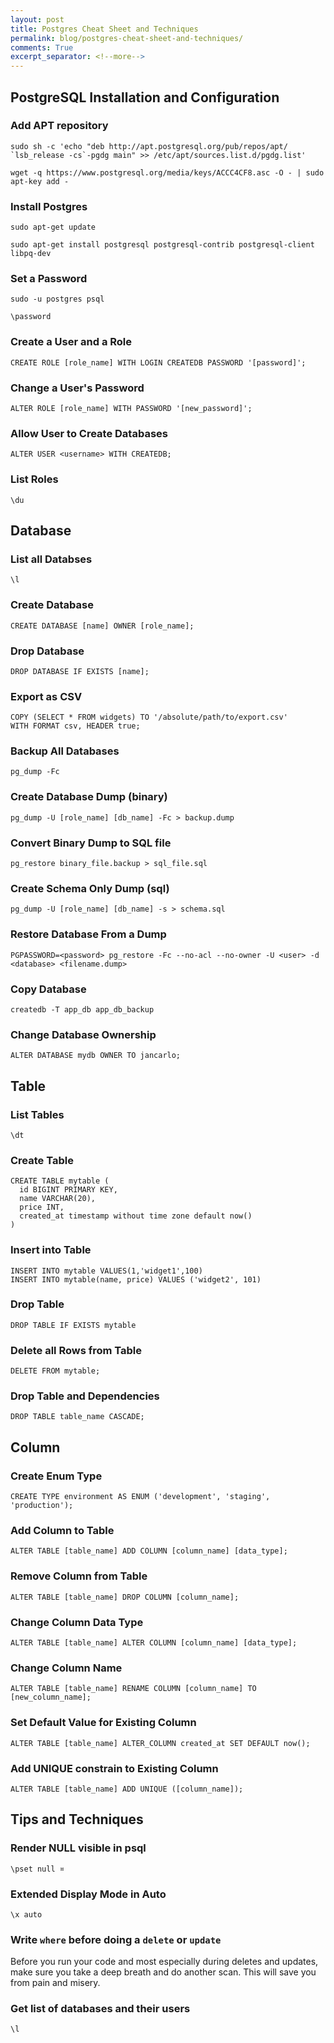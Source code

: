 ```yaml
---
layout: post
title: Postgres Cheat Sheet and Techniques
permalink: blog/postgres-cheat-sheet-and-techniques/
comments: True
excerpt_separator: <!--more-->
---
```


## PostgreSQL Installation and Configuration

### Add APT repository

```
sudo sh -c 'echo "deb http://apt.postgresql.org/pub/repos/apt/ `lsb_release -cs`-pgdg main" >> /etc/apt/sources.list.d/pgdg.list'

wget -q https://www.postgresql.org/media/keys/ACCC4CF8.asc -O - | sudo apt-key add -
```

### Install Postgres

```
sudo apt-get update

sudo apt-get install postgresql postgresql-contrib postgresql-client libpq-dev
```

### Set a Password

```
sudo -u postgres psql

\password
```

### Create a User and a Role

```
CREATE ROLE [role_name] WITH LOGIN CREATEDB PASSWORD '[password]';
```

### Change a User's Password

```
ALTER ROLE [role_name] WITH PASSWORD '[new_password]';
```

### Allow User to Create Databases

```
ALTER USER <username> WITH CREATEDB;
```

### List Roles

```
\du
```

## Database

### List all Databses

```
\l
```

### Create Database

```
CREATE DATABASE [name] OWNER [role_name];
```

### Drop Database

```
DROP DATABASE IF EXISTS [name];
```

### Export as CSV

```
COPY (SELECT * FROM widgets) TO '/absolute/path/to/export.csv'
WITH FORMAT csv, HEADER true;
```

### Backup All Databases

```
pg_dump -Fc
```

### Create Database Dump (binary)

```
pg_dump -U [role_name] [db_name] -Fc > backup.dump
```

### Convert Binary Dump to SQL file

```
pg_restore binary_file.backup > sql_file.sql
```

### Create Schema Only Dump (sql)

```
pg_dump -U [role_name] [db_name] -s > schema.sql
```

### Restore Database From a Dump

```
PGPASSWORD=<password> pg_restore -Fc --no-acl --no-owner -U <user> -d <database> <filename.dump>
```

### Copy Database

```
createdb -T app_db app_db_backup
```

### Change Database Ownership

```
ALTER DATABASE mydb OWNER TO jancarlo;
```

<!--more-->

## Table

### List Tables

```
\dt
```

### Create Table

```
CREATE TABLE mytable (
  id BIGINT PRIMARY KEY,
  name VARCHAR(20),
  price INT,
  created_at timestamp without time zone default now()
)
```

### Insert into Table

```
INSERT INTO mytable VALUES(1,'widget1',100)
INSERT INTO mytable(name, price) VALUES ('widget2', 101)
```

### Drop Table

```
DROP TABLE IF EXISTS mytable
```

### Delete all Rows from Table

```
DELETE FROM mytable;
```

### Drop Table and Dependencies

```
DROP TABLE table_name CASCADE;
```

## Column

### Create Enum Type

```
CREATE TYPE environment AS ENUM ('development', 'staging', 'production');
```

### Add Column to Table

```
ALTER TABLE [table_name] ADD COLUMN [column_name] [data_type];
```

### Remove Column from Table

```
ALTER TABLE [table_name] DROP COLUMN [column_name];
```

### Change Column Data Type

```
ALTER TABLE [table_name] ALTER COLUMN [column_name] [data_type];
```

### Change Column Name

```
ALTER TABLE [table_name] RENAME COLUMN [column_name] TO [new_column_name];
```

### Set Default Value for Existing Column

```
ALTER TABLE [table_name] ALTER_COLUMN created_at SET DEFAULT now();
```

### Add UNIQUE constrain to Existing Column

```
ALTER TABLE [table_name] ADD UNIQUE ([column_name]);
```

## Tips and Techniques

### Render NULL visible in psql

```
\pset null ¤
```

### Extended Display Mode in Auto

```
\x auto
```

### Write `where` before doing a `delete` or `update`

Before you run your code and most especially during deletes and updates, make sure you take a deep breath and do another scan. This will save you from pain and misery.

### Get list of databases and their users

`\l`
